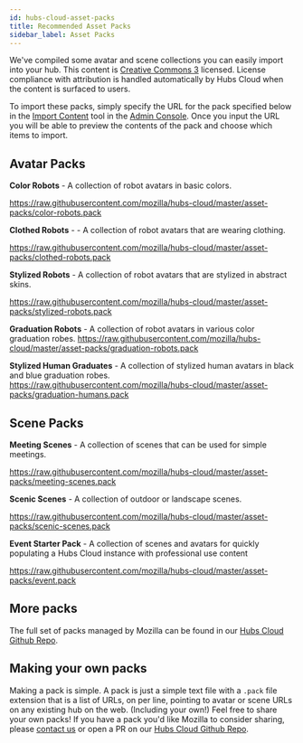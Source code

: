 ```yaml
---
id: hubs-cloud-asset-packs
title: Recommended Asset Packs
sidebar_label: Asset Packs
---
```


We've compiled some avatar and scene collections you can easily import into your hub. This content is [Creative Commons 3](https://creativecommons.org/licenses/by/3.0/us/) licensed.
License compliance with attribution is handled automatically by Hubs Cloud when the content is surfaced to users.

To import these packs, simply specify the URL for the pack specified below in the [Import Content](./hubs-cloud-importing-content.md) tool in the [Admin Console](./hubs-cloud-getting-started.md).
Once you input the URL you will be able to preview the contents of the pack and choose which items to import.

## Avatar Packs

**Color Robots** - A collection of robot avatars in basic colors.

https://raw.githubusercontent.com/mozilla/hubs-cloud/master/asset-packs/color-robots.pack

**Clothed Robots** - - A collection of robot avatars that are wearing clothing. 

https://raw.githubusercontent.com/mozilla/hubs-cloud/master/asset-packs/clothed-robots.pack

**Stylized Robots** - A collection of robot avatars that are stylized in abstract skins.

https://raw.githubusercontent.com/mozilla/hubs-cloud/master/asset-packs/stylized-robots.pack

**Graduation Robots** - A collection of robot avatars in various color graduation robes.
https://raw.githubusercontent.com/mozilla/hubs-cloud/master/asset-packs/graduation-robots.pack

**Stylized Human Graduates** - A collection of stylized human avatars in black and blue graduation robes.
https://raw.githubusercontent.com/mozilla/hubs-cloud/master/asset-packs/graduation-humans.pack

## Scene Packs

**Meeting Scenes** - A collection of scenes that can be used for simple meetings.

https://raw.githubusercontent.com/mozilla/hubs-cloud/master/asset-packs/meeting-scenes.pack

**Scenic Scenes** - A collection of outdoor or landscape scenes.

https://raw.githubusercontent.com/mozilla/hubs-cloud/master/asset-packs/scenic-scenes.pack

**Event Starter Pack** - A collection of scenes and avatars for quickly populating a Hubs Cloud instance with professional use content 

https://raw.githubusercontent.com/mozilla/hubs-cloud/master/asset-packs/event.pack


## More packs

The full set of packs managed by Mozilla can be found in our [Hubs Cloud Github Repo](https://github.com/mozilla/hubs-cloud/tree/master/asset-packs).

## Making your own packs

Making a pack is simple. A pack is just a simple text file with a `.pack` file extension that is a list of URLs, on per line, pointing to avatar or scene URLs on any existing hub on the web. 
(Including your own!) Feel free to share your own packs! If you have a pack you'd like Mozilla to consider sharing, please [contact us](mailto:hubs@mozilla.com) or open a PR on our [Hubs Cloud Github Repo](https://github.com/mozilla/hubs-cloud/tree/master/asset-packs).

